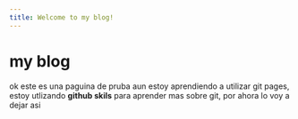 ```yaml
---
title: Welcome to my blog!
---
```

# my blog

ok este es una paguina de pruba aun estoy aprendiendo a utilizar git pages, estoy utlizando **github skils** para aprender mas sobre git, por ahora lo voy a dejar asi
